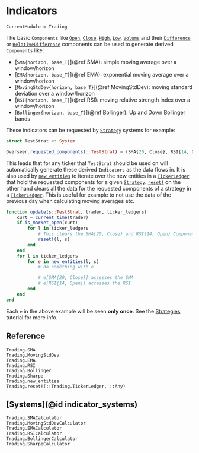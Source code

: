 # Indicators

```@meta
CurrentModule = Trading
```

The basic `Components` like [`Open`](@ref), [`Close`](@ref), [`High`](@ref), [`Low`](@ref), [`Volume`](@ref) and their [`Difference`](@ref) or [`RelativeDifference`](@ref) components can be used
to generate derived `Components` like:
- [`SMA{horizon, base_T}`](@ref SMA): simple moving average over a window/horizon
- [`EMA{horizon, base_T}`](@ref EMA): exponential moving average over a window/horizon
- [`MovingStdDev{horizon, base_T}`](@ref MovingStdDev): moving standard deviation over a window/horizon
- [`RSI{horizon, base_T}`](@ref RSI): moving relative strength index over a window/horizon
- [`Bollinger{horizon, base_T}`](@ref Bollinger): Up and Down Bollinger bands

These indicators can be requested by [`Strategy`](@ref) systems for example:
```julia
struct TestStrat <: System

Overseer.requested_components(::TestStrat) = (SMA{20, Close}, RSI{14, Open})
```
This leads that for any ticker that `TestStrat` should be used on will automatically generate these derived `Indicators` as the data flows in.
It is also used by [`new_entities`](@ref) to iterate over the new entities in a [`TickerLedger`](@ref) that hold the requested components for a given [`Strategy`](@ref).
[`reset!`](@ref) on the other hand clears all the data for the requested components of a strategy in a [`TickerLedger`](@ref).
This is useful for example to not use the data of the previous day when calculating moving averages etc.

```julia
function update(s::TestStrat, trader, ticker_ledgers)
    curt = current_time(trader)
    if is_market_open(curt)
        for l in ticker_ledgers
            # This clears the SMA{20, Close} and RSI{14, Open} Components from l
            reset!(l, s)
        end
    end
    for l in ticker_ledgers
        for e in new_entities(l, s)
            # do something with e

            # e[SMA{20, Close}] accesses the SMA
            # e[RSI{14, Open}] accesses the RSI
        end
    end
end
```
Each `e` in the above example will be seen **only once**. See the [Strategies](@ref) tutorial for more info.

## Reference
```@docs
Trading.SMA
Trading.MovingStdDev
Trading.EMA
Trading.RSI
Trading.Bollinger
Trading.Sharpe
Trading.new_entities
Trading.reset!(::Trading.TickerLedger, ::Any)
```
## [Systems](@id indicator_systems)
```@docs
Trading.SMACalculator
Trading.MovingStdDevCalculator
Trading.EMACalculator
Trading.RSICalculator
Trading.BollingerCalculator
Trading.SharpeCalculator
```


